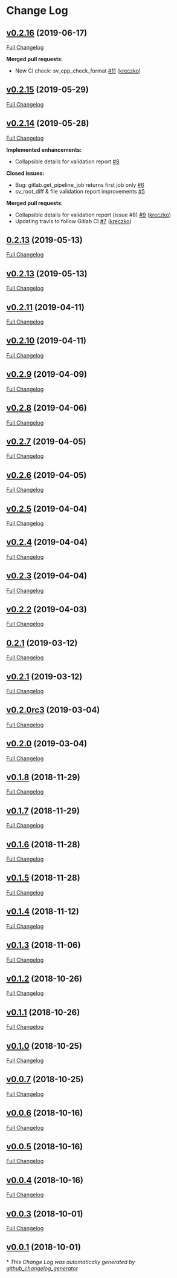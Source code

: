 # Change Log

## [v0.2.16](https://github.com/FAST-HEP/scikit-validate/tree/v0.2.16) (2019-06-17)
[Full Changelog](https://github.com/FAST-HEP/scikit-validate/compare/v0.2.15...v0.2.16)

**Merged pull requests:**

- New CI check: sv\_cpp\_check\_format [\#11](https://github.com/FAST-HEP/scikit-validate/pull/11) ([kreczko](https://github.com/kreczko))

## [v0.2.15](https://github.com/FAST-HEP/scikit-validate/tree/v0.2.15) (2019-05-29)
[Full Changelog](https://github.com/FAST-HEP/scikit-validate/compare/v0.2.14...v0.2.15)

## [v0.2.14](https://github.com/FAST-HEP/scikit-validate/tree/v0.2.14) (2019-05-28)
[Full Changelog](https://github.com/FAST-HEP/scikit-validate/compare/0.2.13...v0.2.14)

**Implemented enhancements:**

- Collapsible details for validation report [\#8](https://github.com/FAST-HEP/scikit-validate/issues/8)

**Closed issues:**

- Bug: gitlab.get\_pipeline\_job returns first job only [\#6](https://github.com/FAST-HEP/scikit-validate/issues/6)
- sv\_root\_diff & file validation report improvements [\#5](https://github.com/FAST-HEP/scikit-validate/issues/5)

**Merged pull requests:**

- Collapsible details for validation report \(issue \#8\) [\#9](https://github.com/FAST-HEP/scikit-validate/pull/9) ([kreczko](https://github.com/kreczko))
- Updating travis to follow Gitlab CI [\#7](https://github.com/FAST-HEP/scikit-validate/pull/7) ([kreczko](https://github.com/kreczko))

## [0.2.13](https://github.com/FAST-HEP/scikit-validate/tree/0.2.13) (2019-05-13)
[Full Changelog](https://github.com/FAST-HEP/scikit-validate/compare/v0.2.13...0.2.13)

## [v0.2.13](https://github.com/FAST-HEP/scikit-validate/tree/v0.2.13) (2019-05-13)
[Full Changelog](https://github.com/FAST-HEP/scikit-validate/compare/v0.2.11...v0.2.13)

## [v0.2.11](https://github.com/FAST-HEP/scikit-validate/tree/v0.2.11) (2019-04-11)
[Full Changelog](https://github.com/FAST-HEP/scikit-validate/compare/v0.2.10...v0.2.11)

## [v0.2.10](https://github.com/FAST-HEP/scikit-validate/tree/v0.2.10) (2019-04-11)
[Full Changelog](https://github.com/FAST-HEP/scikit-validate/compare/v0.2.9...v0.2.10)

## [v0.2.9](https://github.com/FAST-HEP/scikit-validate/tree/v0.2.9) (2019-04-09)
[Full Changelog](https://github.com/FAST-HEP/scikit-validate/compare/v0.2.8...v0.2.9)

## [v0.2.8](https://github.com/FAST-HEP/scikit-validate/tree/v0.2.8) (2019-04-06)
[Full Changelog](https://github.com/FAST-HEP/scikit-validate/compare/v0.2.7...v0.2.8)

## [v0.2.7](https://github.com/FAST-HEP/scikit-validate/tree/v0.2.7) (2019-04-05)
[Full Changelog](https://github.com/FAST-HEP/scikit-validate/compare/v0.2.6...v0.2.7)

## [v0.2.6](https://github.com/FAST-HEP/scikit-validate/tree/v0.2.6) (2019-04-05)
[Full Changelog](https://github.com/FAST-HEP/scikit-validate/compare/v0.2.5...v0.2.6)

## [v0.2.5](https://github.com/FAST-HEP/scikit-validate/tree/v0.2.5) (2019-04-04)
[Full Changelog](https://github.com/FAST-HEP/scikit-validate/compare/v0.2.4...v0.2.5)

## [v0.2.4](https://github.com/FAST-HEP/scikit-validate/tree/v0.2.4) (2019-04-04)
[Full Changelog](https://github.com/FAST-HEP/scikit-validate/compare/v0.2.3...v0.2.4)

## [v0.2.3](https://github.com/FAST-HEP/scikit-validate/tree/v0.2.3) (2019-04-04)
[Full Changelog](https://github.com/FAST-HEP/scikit-validate/compare/v0.2.2...v0.2.3)

## [v0.2.2](https://github.com/FAST-HEP/scikit-validate/tree/v0.2.2) (2019-04-03)
[Full Changelog](https://github.com/FAST-HEP/scikit-validate/compare/0.2.1...v0.2.2)

## [0.2.1](https://github.com/FAST-HEP/scikit-validate/tree/0.2.1) (2019-03-12)
[Full Changelog](https://github.com/FAST-HEP/scikit-validate/compare/v0.2.1...0.2.1)

## [v0.2.1](https://github.com/FAST-HEP/scikit-validate/tree/v0.2.1) (2019-03-12)
[Full Changelog](https://github.com/FAST-HEP/scikit-validate/compare/v0.2.0rc3...v0.2.1)

## [v0.2.0rc3](https://github.com/FAST-HEP/scikit-validate/tree/v0.2.0rc3) (2019-03-04)
[Full Changelog](https://github.com/FAST-HEP/scikit-validate/compare/v0.2.0...v0.2.0rc3)

## [v0.2.0](https://github.com/FAST-HEP/scikit-validate/tree/v0.2.0) (2019-03-04)
[Full Changelog](https://github.com/FAST-HEP/scikit-validate/compare/v0.1.8...v0.2.0)

## [v0.1.8](https://github.com/FAST-HEP/scikit-validate/tree/v0.1.8) (2018-11-29)
[Full Changelog](https://github.com/FAST-HEP/scikit-validate/compare/v0.1.7...v0.1.8)

## [v0.1.7](https://github.com/FAST-HEP/scikit-validate/tree/v0.1.7) (2018-11-29)
[Full Changelog](https://github.com/FAST-HEP/scikit-validate/compare/v0.1.6...v0.1.7)

## [v0.1.6](https://github.com/FAST-HEP/scikit-validate/tree/v0.1.6) (2018-11-28)
[Full Changelog](https://github.com/FAST-HEP/scikit-validate/compare/v0.1.5...v0.1.6)

## [v0.1.5](https://github.com/FAST-HEP/scikit-validate/tree/v0.1.5) (2018-11-28)
[Full Changelog](https://github.com/FAST-HEP/scikit-validate/compare/v0.1.4...v0.1.5)

## [v0.1.4](https://github.com/FAST-HEP/scikit-validate/tree/v0.1.4) (2018-11-12)
[Full Changelog](https://github.com/FAST-HEP/scikit-validate/compare/v0.1.3...v0.1.4)

## [v0.1.3](https://github.com/FAST-HEP/scikit-validate/tree/v0.1.3) (2018-11-06)
[Full Changelog](https://github.com/FAST-HEP/scikit-validate/compare/v0.1.2...v0.1.3)

## [v0.1.2](https://github.com/FAST-HEP/scikit-validate/tree/v0.1.2) (2018-10-26)
[Full Changelog](https://github.com/FAST-HEP/scikit-validate/compare/v0.1.1...v0.1.2)

## [v0.1.1](https://github.com/FAST-HEP/scikit-validate/tree/v0.1.1) (2018-10-26)
[Full Changelog](https://github.com/FAST-HEP/scikit-validate/compare/v0.1.0...v0.1.1)

## [v0.1.0](https://github.com/FAST-HEP/scikit-validate/tree/v0.1.0) (2018-10-25)
[Full Changelog](https://github.com/FAST-HEP/scikit-validate/compare/v0.0.7...v0.1.0)

## [v0.0.7](https://github.com/FAST-HEP/scikit-validate/tree/v0.0.7) (2018-10-25)
[Full Changelog](https://github.com/FAST-HEP/scikit-validate/compare/v0.0.6...v0.0.7)

## [v0.0.6](https://github.com/FAST-HEP/scikit-validate/tree/v0.0.6) (2018-10-16)
[Full Changelog](https://github.com/FAST-HEP/scikit-validate/compare/v0.0.5...v0.0.6)

## [v0.0.5](https://github.com/FAST-HEP/scikit-validate/tree/v0.0.5) (2018-10-16)
[Full Changelog](https://github.com/FAST-HEP/scikit-validate/compare/v0.0.4...v0.0.5)

## [v0.0.4](https://github.com/FAST-HEP/scikit-validate/tree/v0.0.4) (2018-10-16)
[Full Changelog](https://github.com/FAST-HEP/scikit-validate/compare/v0.0.3...v0.0.4)

## [v0.0.3](https://github.com/FAST-HEP/scikit-validate/tree/v0.0.3) (2018-10-01)
[Full Changelog](https://github.com/FAST-HEP/scikit-validate/compare/v0.0.1...v0.0.3)

## [v0.0.1](https://github.com/FAST-HEP/scikit-validate/tree/v0.0.1) (2018-10-01)


\* *This Change Log was automatically generated by [github_changelog_generator](https://github.com/skywinder/Github-Changelog-Generator)*